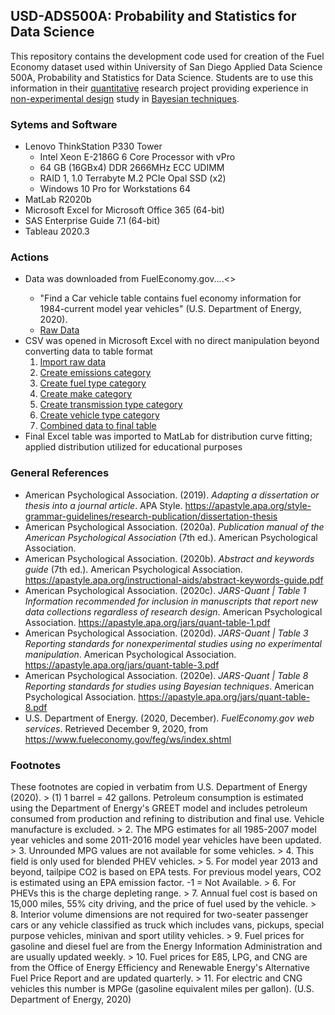 ## USD-ADS500A: Probability and Statistics for Data Science
This repository contains the development code used for creation of the Fuel Economy dataset used within University of San Diego Applied Data Science 500A, Probability and Statistics for Data Science.  Students are to use this information in their [quantitative](https://apastyle.apa.org/jars/quant-table-1.pdf "APA Quanitative Design Reporting Standards") research project providing experience in [non-experimental design](https://apastyle.apa.org/jars/quant-table-3.pdf "APA JARS-Quant Table 3") study in [Bayesian techniques](https://apastyle.apa.org/jars/quant-table-8.pdf "APA Bayesian Statistics").

### Sytems and Software
- Lenovo ThinkStation P330 Tower
    - Intel Xeon E-2186G 6 Core Processor with vPro
    - 64 GB (16GBx4) DDR 2666MHz ECC UDIMM
    - RAID 1, 1.0 Terrabyte M.2 PCIe Opal SSD (x2)
    - Windows 10 Pro for Workstations 64
- MatLab R2020b
- Microsoft Excel for Microsoft Office 365 (64-bit)
- SAS Enterprise Guide 7.1 (64-bit)
- Tableau 2020.3

### Actions
- Data was downloaded from FuelEconomy.gov....<<TODO>>
    - "Find a Car vehicle table contains fuel economy information for 1984-current model year vehicles" (U.S. Department of Energy, 2020).
    - [Raw Data](1_FuelEconomyData_Raw.csv "FuelEconomy.gov Download")
- CSV was opened in Microsoft Excel with no direct manipulation beyond converting data to table format
    1. [Import raw data](2A_MSExcel_FuelEconomy_Raw.pq "2A_MSExcel_FuelEconomy_Raw.pq")
    2. [Create emissions category](2B_MSExcel_Index-EmissionsType.pq "2B_MSExcel_Index-EmissionsType.pq")
    3. [Create fuel type category](2C_MSExcel_Index-FuelType.pq "2B_MSExcel_Index-FuelTypeType.pq")
    4. [Create make category](2D_MSExcel_Index-Make.pq "2D_MSExcel_Index-Make.pq")
    5. [Create transmission type category](2E_MSExcel_Index-TransmissionType.pq "2E_MSExcel_Index-TransmissionType.pq")
    6. [Create vehicle type category](2F_MSExcel_Index-VehicleType.pq "2F_MSExcel_Index-VehicleType.pq")
    7. [Combined data to final table](2G_MSExcel_FuelEconomy_Final.pq "2G_MSExcel_FuelEconomy_Final.pq")
- Final Excel table was imported to MatLab for distribution curve fitting; applied distribution utilized for educational purposes

### General References
- American Psychological Association. (2019). *Adapting a dissertation or thesis into a journal article*. APA Style. https://apastyle.apa.org/style-grammar-guidelines/research-publication/dissertation-thesis
- American Psychological Association. (2020a). *Publication manual of the American Psychological Association* (7th ed.). American Psychological Association.
- American Psychological Association. (2020b). *Abstract and keywords guide* (7th ed.). American Psychological Association. https://apastyle.apa.org/instructional-aids/abstract-keywords-guide.pdf
- American Psychological Association. (2020c). *JARS-Quant | Table 1 Information recommended for inclusion in manuscripts that report new data collections regardless of research design*. American Psychological Association. https://apastyle.apa.org/jars/quant-table-1.pdf
- American Psychological Association. (2020d). *JARS-Quant | Table 3 Reporting standards for nonexperimental studies using no experimental manipulation*. American Psychological Association. https://apastyle.apa.org/jars/quant-table-3.pdf
- American Psychological Association. (2020e). *JARS-Quant | Table 8 Reporting standards for studies using Bayesian techniques*. American Psychological Association. https://apastyle.apa.org/jars/quant-table-8.pdf
- U.S. Department of Energy. (2020, December). *FuelEconomy.gov web services*. Retrieved December 9, 2020, from https://www.fueleconomy.gov/feg/ws/index.shtml

### Footnotes
These footnotes are copied in verbatim from U.S. Department of Energy (2020).
    > (1) 1 barrel = 42 gallons. Petroleum consumption is estimated using the Department of Energy's GREET model and includes petroleum consumed from production and refining to distribution and final use. Vehicle manufacture is excluded.
    > 2. The MPG estimates for all 1985-2007 model year vehicles and some 2011-2016 model year vehicles have been updated. 
    > 3. Unrounded MPG values are not available for some vehicles.
    > 4. This field is only used for blended PHEV vehicles.
    > 5. For model year 2013 and beyond, tailpipe CO2 is based on EPA tests. For previous model years, CO2 is estimated using an EPA emission factor. -1 = Not Available.
    > 6. For PHEVs this is the charge depleting range.
    > 7. Annual fuel cost is based on 15,000 miles, 55% city driving, and the price of fuel used by the vehicle.
    > 8. Interior volume dimensions are not required for two-seater passenger cars or any vehicle classified as truck which includes vans, pickups, special purpose vehicles, minivan and sport utility vehicles.
    > 9. Fuel prices for gasoline and diesel fuel are from the Energy Information Administration and are usually updated weekly.
    > 10. Fuel prices for E85, LPG, and CNG are from the Office of Energy Efficiency and Renewable Energy's Alternative Fuel Price Report and are updated quarterly.
    > 11. For electric and CNG vehicles this number is MPGe (gasoline equivalent miles per gallon).
    (U.S. Department of Energy, 2020)